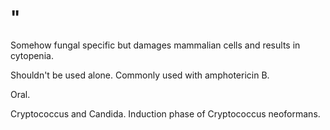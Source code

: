 # "

Somehow fungal specific but damages mammalian cells and results in cytopenia.

Shouldn't be used alone.
Commonly used with amphotericin B.

Oral.

Cryptococcus and Candida.
Induction phase of Cryptococcus neoformans.

